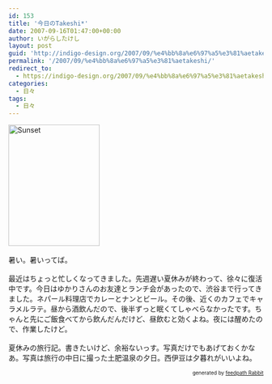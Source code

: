 ```yaml
---
id: 153
title: '今日のTakeshi*'
date: 2007-09-16T01:47:00+00:00
author: いがらしたけし
layout: post
guid: 'http://indigo-design.org/2007/09/%e4%bb%8a%e6%97%a5%e3%81%aetakeshi/'
permalink: '/2007/09/%e4%bb%8a%e6%97%a5%e3%81%aetakeshi/'
redirect_to:
  - https://indigo-design.org/2007/09/%e4%bb%8a%e6%97%a5%e3%81%aetakeshi/
categories:
  - 日々
tags:
  - 日々
---
```

<a href="http://www.flickr.com/photos/takeshi81/1427401884/" title="Photo Sharing"><img src="http://farm2.static.flickr.com/1113/1427401884_0ebae1ac37_m.jpg" alt="Sunset" border="0" height="240" width="180"></a><br /><br />暑い。暑いってば。<br /><br />最近はちょっと忙しくなってきました。先週遅い夏休みが終わって、徐々に復活中です。今日はゆかりさんのお友達とランチ会があったので、渋谷まで行ってきました。ネパール料理店でカレーとナンとビール。その後、近くのカフェでキャラメルラテ。昼から酒飲んだので、後半ずっと眠くてしゃべらなかったです。ちゃんと先にご飯食べてから飲んだんだけど、昼飲むと効くよね。夜には醒めたので、作業したけど。<br /><br />夏休みの旅行記。書きたいけど、余裕ないっす。写真だけでもあげておくかなあ。写真は旅行の中日に撮った土肥温泉の夕日。西伊豆は夕暮れがいいよね。<!--feedpath info start--><div style="text-align: right;font-size: 10px">&nbsp;&nbsp;<span>generated by <a href="http://feedpath.jp" title="feedpath Rabbit" target="_blank">feedpath Rabbit</a></span></div><!--feedpath info end-->